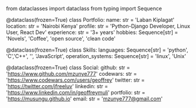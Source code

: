 from dataclasses import dataclass
from typing import Sequence


@dataclass(frozen=True)
class Portfolio:
name: str = 'Laban Kiplagat'
location: str = 'Nairobi Kenya'
profile: str = 'Python-Django Developer, Linux User, React Dev'
experience: str = '3+ years'
hobbies: Sequence[str] = 'Novels', 'Coffee', 'open source', 'clean code'


@dataclass(frozen=True)
class Skills:
languages: Sequence[str] = 'python', 'C','C++', '', 'JavaScript',
operation_systems: Sequence[str] = 'linux', 'Unix'


@dataclass(frozen=True)
class Social:
github: str = 'https://www.github.com/mzunye777'
codewars: str = 'https://www.codewars.com/users/geoffrey'
twitter: str = 'https://twitter.com/jfreeluv'
linkedin: str = 'https://www.linkedin.com/in/geoffreymuli'
portfolio: str = 'https://musungu.github.io'
email: str = 'mzunye777@gmail.com' 

